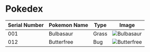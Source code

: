 # Pokedex
| Serial Number | Pokemon Name | Type | Image |
| --- |---| ---| --- |
| 001 | Bulbasaur | Grass | ![Bulbasaur](https://cdn.bulbagarden.net/upload/2/21/001Bulbasaur.png)|
| 012 | Butterfree | Bug | ![Butterfree](https://cdn.bulbagarden.net/upload/d/d1/012Butterfree.png)|
